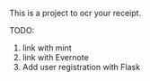 This is a project to ocr your receipt.


TODO:  
1. link with mint  
2. link with Evernote  
3. Add user registration with Flask  
